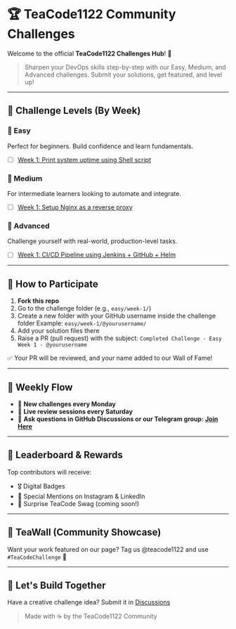 # 🏆 TeaCode1122 Community Challenges

Welcome to the official **TeaCode1122 Challenges Hub**! 🎉

> Sharpen your DevOps skills step-by-step with our Easy, Medium, and Advanced challenges. Submit your solutions, get featured, and level up!

---

## 📁 Challenge Levels (By Week)

### 🔹 Easy
Perfect for beginners. Build confidence and learn fundamentals.
- [ ] [Week 1: Print system uptime using Shell script](easy/week-1/README.md)

### 🔸 Medium
For intermediate learners looking to automate and integrate.
- [ ] [Week 1: Setup Nginx as a reverse proxy](medium/week-1/README.md)

### 🔺 Advanced
Challenge yourself with real-world, production-level tasks.
- [ ] [Week 1: CI/CD Pipeline using Jenkins + GitHub + Helm](advanced/week-1/README.md)

---

## 🚀 How to Participate
1. **Fork this repo**
2. Go to the challenge folder (e.g., `easy/week-1/`)
3. Create a new folder with your GitHub username inside the challenge folder
   Example: `easy/week-1/@yourusername/`
4. Add your solution files there
5. Raise a PR (pull request) with the subject: `Completed Challenge - Easy Week 1 - @yourusername`

✅ Your PR will be reviewed, and your name added to our Wall of Fame!

---

## 🧠 Weekly Flow
- 📢 **New challenges every Monday**
- 🎥 **Live review sessions every Saturday**
- 💬 **Ask questions in GitHub Discussions or our Telegram group: [Join Here](https://t.me/teacode1122)**

---

## 👑 Leaderboard & Rewards
Top contributors will receive:
- 🎖️ Digital Badges
- 🌟 Special Mentions on Instagram & LinkedIn
- 🎁 Surprise TeaCode Swag (coming soon!)

---

## 📸 TeaWall (Community Showcase)
Want your work featured on our page? Tag us @teacode1122 and use `#TeaCodeChallenge` 🧡

---

## 💬 Let's Build Together
Have a creative challenge idea? Submit it in [Discussions](https://github.com/teacode1122-challenges/discussions)

> Made with ☕ by the TeaCode1122 Community
